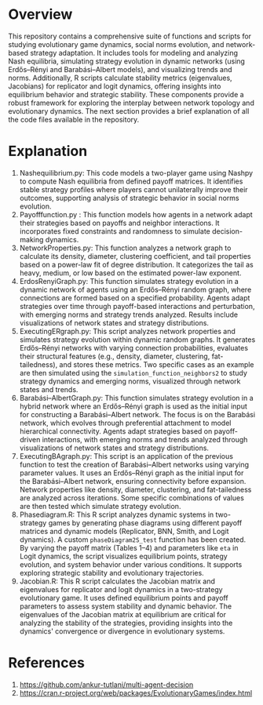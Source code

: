 # Overview
This repository contains a comprehensive suite of functions and scripts for studying evolutionary game dynamics, social norms evolution, and network-based strategy adaptation. It includes tools for modeling and analyzing Nash equilibria, simulating strategy evolution in dynamic networks (using Erdős–Rényi and Barabási–Albert models), and visualizing trends and norms. Additionally, R scripts calculate stability metrics (eigenvalues, Jacobians) for replicator and logit dynamics, offering insights into equilibrium behavior and strategic stability. These components provide a robust framework for exploring the interplay between network topology and evolutionary dynamics.
The next section provides a brief explanation of all the code files available in the repository.

# Explanation
1. Nashequilibrium.py: This code models a two-player game using Nashpy to compute Nash equilibria from defined payoff matrices. It identifies stable strategy profiles where players cannot unilaterally improve their outcomes, supporting analysis of strategic behavior in social norms evolution.
2. Payofffunction.py : This function models how agents in a network adapt their strategies based on payoffs and neighbor interactions. It incorporates fixed constraints and randomness to simulate decision-making dynamics.
3. NetworkProperties.py: This function analyzes a network graph to calculate its density, diameter, clustering coefficient, and tail properties based on a power-law fit of degree distribution. It categorizes the tail as heavy, medium, or low based on the estimated power-law exponent.
4. ErdosRenyiGraph.py: This function simulates strategy evolution in a dynamic network of agents using an Erdős–Rényi random graph, where connections are formed based on a specified probability. Agents adapt strategies over time through payoff-based interactions and perturbation, with emerging norms and strategy trends analyzed. Results include visualizations of network states and strategy distributions.
5. ExecutingERgraph.py: This script analyzes network properties and simulates strategy evolution within dynamic random graphs. It generates Erdős–Rényi networks with varying connection probabilities, evaluates their structural features (e.g., density, diameter, clustering, fat-tailedness), and stores these metrics. Two specific cases as an example are then simulated using the `simulation_function_neighbors2` to study strategy dynamics and emerging norms, visualized through network states and trends.
6. Barabási–AlbertGraph.py: This function simulates strategy evolution in a hybrid network where an Erdős–Rényi graph is used as the initial input for constructing a Barabási–Albert network. The focus is on the Barabási network, which evolves through preferential attachment to model hierarchical connectivity. Agents adapt strategies based on payoff-driven interactions, with emerging norms and trends analyzed through visualizations of network states and strategy distributions.
7. ExecutingBAgraph.py: This script is an application of the previous function to test the creation of Barabási–Albert networks using varying parameter values. It uses an Erdős–Rényi graph as the initial input for the Barabási–Albert network, ensuring connectivity before expansion. Network properties like density, diameter, clustering, and fat-tailedness are analyzed across iterations. Some specific combinations of values are then tested which simulate strategy evolution.
8. Phasediagram.R: This R script analyzes dynamic systems in two-strategy games by generating phase diagrams using different payoff matrices and dynamic models (Replicator, BNN, Smith, and Logit dynamics). A custom `phaseDiagram2S_test` function has been created. By varying the payoff matrix (Tables 1–4) and parameters like `eta` in Logit dynamics, the script visualizes equilibrium points, strategy evolution, and system behavior under various conditions. It supports exploring strategic stability and evolutionary trajectories.
9. Jacobian.R: This R script calculates the Jacobian matrix and eigenvalues for replicator and logit dynamics in a two-strategy evolutionary game. It uses defined equilibrium points and payoff parameters to assess system stability and dynamic behavior. The eigenvalues of the Jacobian matrix at equilibrium are critical for analyzing the stability of the strategies, providing insights into the dynamics' convergence or divergence in evolutionary systems.


# References
1. https://github.com/ankur-tutlani/multi-agent-decision
2. https://cran.r-project.org/web/packages/EvolutionaryGames/index.html
